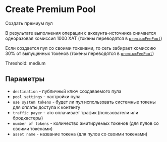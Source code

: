 # Create Premium Pool

Создать премиум пул

В результате выполнения операции с аккаунта-источника снимается одноразовая комиссия 1000 XAT (токены переводятся в [`premiumFeePool`][1])

Если создается пул со своими токенами, то сеть забирает комиссию 30% от выпущенных токенов (токены переводятся в [`premiumFeePool`][1])

Threshold: medium

## Параметры

- `destination` - публичный ключ создаваемого пула
- `pool settings` - настройки пула
- `use system tokens` - будет ли пул использовать системные токены для оплаты доступа к контенту
- `traffic payer` - кто оплачивает трафик (пользователи или бродкастеры)
- `number of tokens` - количество эмитируемых токенов (для пулов со своими токенами)
- `asset name` - название токена (для пулов со своими токенами)


[1]: ../glossary/system-pools.md#premiumfeepool